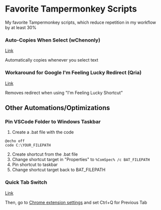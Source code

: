 # Favorite Tampermonkey Scripts
My favorite Tampermonkey scripts, which reduce repetition in my workflow by at least 30%

### Auto-Copies When Select (wChenonly)
[Link](https://greasyfork.org/en/scripts/469846-select-to-copy/code)

Automatically copies whenever you select text

### Workaround for Google I'm Feeling Lucky Redirect (Qria)
[Link](https://greasyfork.org/en/scripts/390770-workaround-for-google-i-m-feeling-lucky-redirect)

Removes redirect when using "I'm Feeling Lucky Shortcut"

## Other Automations/Optimizations

### Pin VSCode Folder to Windows Taskbar
1. Create a .bat file with the code
```
@echo off
code C:\YOUR_FILEPATH
```
2. Create shortcut from the .bat file
3. Change shortcut target in "Properties" to `%ComSpec% /c BAT_FILEPATH`
4. Pin shortcut to taskbar
5. Change shortcut target back to BAT_FILEPATH

### Quick Tab Switch
[Link](https://chromewebstore.google.com/detail/shortkeys-custom-keyboard/logpjaacgmcbpdkdchjiaagddngobkck)

Then, go to [Chrome extension settings](chrome://extensions/shortcuts) and set Ctrl+Q for Previous Tab
